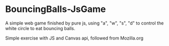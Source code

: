 # BouncingBalls-JsGame

A simple web game finished by pure js, using "a", "w", "s", "d" to control the white circle to eat bouncing balls.


Simple exercise with JS and Canvas api, followed from Mozilla.org 

